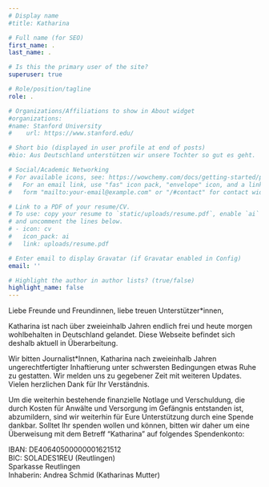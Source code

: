 ```yaml
---
# Display name
#title: Katharina

# Full name (for SEO)
first_name: .
last_name: .

# Is this the primary user of the site?
superuser: true

# Role/position/tagline
role: .

# Organizations/Affiliations to show in About widget
#organizations:
#name: Stanford University
#    url: https://www.stanford.edu/

# Short bio (displayed in user profile at end of posts)
#bio: Aus Deutschland unterstützen wir unsere Tochter so gut es geht.

# Social/Academic Networking
# For available icons, see: https://wowchemy.com/docs/getting-started/page-builder/#icons
#   For an email link, use "fas" icon pack, "envelope" icon, and a link in the
#   form "mailto:your-email@example.com" or "/#contact" for contact widget.

# Link to a PDF of your resume/CV.
# To use: copy your resume to `static/uploads/resume.pdf`, enable `ai` icons in `params.yaml`,
# and uncomment the lines below.
# - icon: cv
#   icon_pack: ai
#   link: uploads/resume.pdf

# Enter email to display Gravatar (if Gravatar enabled in Config)
email: ''

# Highlight the author in author lists? (true/false)
highlight_name: false
---
```


Liebe Freunde und Freundinnen, liebe treuen Unterstützer*innen, 

Katharina ist nach über zweieinhalb Jahren endlich frei und heute morgen wohlbehalten in Deutschland gelandet. Diese Webseite befindet sich deshalb aktuell in Überarbeitung. 

Wir bitten Journalist*Innen, Katharina nach zweieinhalb Jahren ungerechtfertigter Inhaftierung unter schwersten Bedingungen etwas Ruhe zu gestatten. Wir melden uns zu gegebener Zeit mit weiteren Updates. Vielen herzlichen Dank für Ihr Verständnis. 

Um die weiterhin bestehende finanzielle Notlage und Verschuldung, die durch Kosten für Anwälte und Versorgung im Gefängnis entstanden ist, abzumildern, sind wir weiterhin für Eure Unterstützung durch eine Spende dankbar. Solltet Ihr spenden wollen und können, bitten wir daher um eine Überweisung mit dem Betreff “Katharina” auf folgendes Spendenkonto:

IBAN: DE40640500000001621512<br>
BIC: SOLADES1REU (Reutlingen)<br>
Sparkasse Reutlingen<br>
Inhaberin: Andrea Schmid (Katharinas Mutter)<br>






